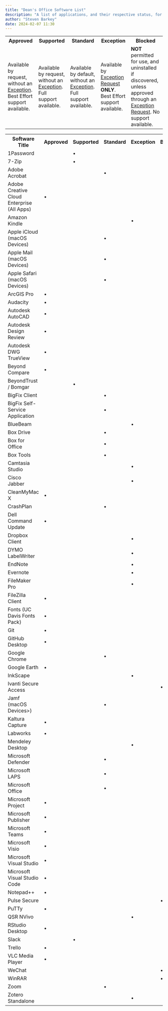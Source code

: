 ```yaml
---
title: "Dean's Office Software List"
description: "A list of applications, and their respective status, for Dean's Office users and devices. Installation of other software is at the discretion of the Director of Information Technology for the purpose of maintaining system stability, security, and legal compliance."
author: "Steven Barkey"
date: 2024-02-07 11:30
---
```


<table class="software-status-table">
	<tr>
		<th>Approved</th>
		<th>Supported</th>
		<th>Standard</th>
		<th>Exception</th>
		<th>Blocked</th>
	</tr>
	<tr>
		<td>Available by request, without an <a href="https://kb.ucdavis.edu/?id=07295" target="_blank">Exception</a>.  Best Effort support available.</td>
		<td>Available by request, without an <a href="https://kb.ucdavis.edu/?id=07295" target="_blank">Exception</a>.  Full support available.</td>
		<td>Available by default, without an <a href="https://kb.ucdavis.edu/?id=07295" target="_blank">Exception</a>.  Full support available.</td>
		<td>Available by <a href="https://kb.ucdavis.edu/?id=07295" target="_blank">Exception Request</a> <b>ONLY</b>.  Best Effort support available.</td>
		<td><b>NOT</b> permitted for use, and uninstalled if discovered, unless approved through an <a href="https://kb.ucdavis.edu/?id=07295" target="_blank">Exception Request</a>.  No support available.</td>
	</tr>
</table>

<table class="approved-software-table">
    <tr>
        <th>Software Title</th>
        <th>Approved</th>
        <th>Supported</th>
        <th>Standard</th>
        <th>Exception</th>
        <th>Blocked</th>
    </tr>
    <tr>
        <td>1Password</td>
        <td></td>
        <td>•</td>
        <td></td>
        <td></td>
        <td></td>
    </tr>
    <tr>
        <td>7-Zip</td>
        <td></td>
        <td>•</td>
        <td></td>
        <td></td>
        <td></td>
    </tr>
    <tr>
        <td>Adobe Acrobat</td>
        <td></td>
        <td></td>
        <td>•</td>
        <td></td>
        <td></td>
    </tr>
    <tr>
        <td>Adobe Creative Cloud Enterprise (All Apps)</td>
        <td>•</td>
        <td></td>
        <td></td>
        <td></td>
        <td></td>
    </tr>
    <tr>
        <td>Amazon Kindle</td>
        <td></td>
        <td></td>
        <td></td>
        <td>•</td>
        <td></td>
    </tr>
    <tr>
        <td>Apple iCloud (macOS Devices)</td>
        <td></td>
        <td></td>
        <td>•</td>
        <td></td>
        <td></td>
    </tr>
    <tr>
        <td>Apple Mail (macOS Devices)</td>
        <td></td>
        <td></td>
        <td>•</td>
        <td></td>
        <td></td>
    </tr>
    <tr>
        <td>Apple Safari (macOS Devices)</td>
        <td></td>
        <td></td>
        <td>•</td>
        <td></td>
        <td></td>
    </tr>
    <tr>
        <td>ArcGIS Pro</td>
        <td>•</td>
        <td></td>
        <td></td>
        <td></td>
        <td></td>
    </tr>
    <tr>
        <td>Audacity</td>
        <td>•</td>
        <td></td>
        <td></td>
        <td></td>
        <td></td>
    </tr>
    <tr>
        <td>Autodesk AutoCAD</td>
        <td>•</td>
        <td></td>
        <td></td>
        <td></td>
        <td></td>
    </tr>
    <tr>
        <td>Autodesk Design Review</td>
        <td>•</td>
        <td></td>
        <td></td>
        <td></td>
        <td></td>
    </tr>
    <tr>
        <td>Autodesk DWG TrueView</td>
        <td>•</td>
        <td></td>
        <td></td>
        <td></td>
        <td></td>
    </tr>
    <tr>
        <td>Beyond Compare</td>
        <td>•</td>
        <td></td>
        <td></td>
        <td></td>
        <td></td>
    </tr>
    <tr>
        <td>BeyondTrust / Bomgar</td>
        <td></td>
        <td>•</td>
        <td></td>
        <td></td>
        <td></td>
    </tr>
    <tr>
        <td>BigFix Client</td>
        <td></td>
        <td></td>
        <td>•</td>
        <td></td>
        <td></td>
    </tr>
    <tr>
        <td>BigFix Self-Service Application</td>
        <td></td>
        <td></td>
        <td>•</td>
        <td></td>
        <td></td>
    </tr>
    <tr>
        <td>BlueBeam</td>
        <td></td>
        <td></td>
        <td></td>
        <td>•</td>
        <td></td>
    </tr>
    <tr>
        <td>Box Drive</td>
        <td></td>
        <td></td>
        <td>•</td>
        <td></td>
        <td></td>
    </tr>
    <tr>
        <td>Box for Office</td>
        <td></td>
        <td></td>
        <td>•</td>
        <td></td>
        <td></td>
    </tr>
    <tr>
        <td>Box Tools</td>
        <td></td>
        <td></td>
        <td>•</td>
        <td></td>
        <td></td>
    </tr>
    <tr>
        <td>Camtasia Studio</td>
        <td></td>
        <td></td>
        <td></td>
        <td>•</td>
        <td></td>
    </tr>
    <tr>
        <td>Cisco Jabber</td>
        <td></td>
        <td></td>
        <td></td>
        <td>•</td>
        <td></td>
    </tr>
    <tr>
        <td>CleanMyMac X</td>
        <td>•</td>
        <td></td>
        <td></td>
        <td></td>
        <td></td>
    </tr>
    <tr>
        <td>CrashPlan</td>
        <td></td>
        <td></td>
        <td>•</td>
        <td></td>
        <td></td>
    </tr>
    <tr>
        <td>Dell Command Update</td>
        <td>•</td>
        <td></td>
        <td></td>
        <td></td>
        <td></td>
    </tr>
    <tr>
        <td>Dropbox Client</td>
        <td></td>
        <td></td>
        <td></td>
        <td>•</td>
        <td></td>
    </tr>
    <tr>
        <td>DYMO LabelWriter</td>
        <td></td>
        <td></td>
        <td></td>
        <td>•</td>
        <td></td>
    </tr>
    <tr>
        <td>EndNote</td>
        <td></td>
        <td></td>
        <td></td>
        <td>•</td>
        <td></td>
    </tr>
    <tr>
        <td>Evernote</td>
        <td></td>
        <td></td>
        <td></td>
        <td>•</td>
        <td></td>
    </tr>
    <tr>
        <td>FileMaker Pro</td>
        <td></td>
        <td></td>
        <td></td>
        <td>•</td>
        <td></td>
    </tr>
    <tr>
        <td>FileZilla Client</td>
        <td>•</td>
        <td></td>
        <td></td>
        <td></td>
        <td></td>
    </tr>
    <tr>
        <td>Fonts (UC Davis Fonts Pack)</td>
        <td>•</td>
        <td></td>
        <td></td>
        <td></td>
        <td></td>
    </tr>
    <tr>
        <td>Git</td>
        <td>•</td>
        <td></td>
        <td></td>
        <td></td>
        <td></td>
    </tr>
    <tr>
        <td>GitHub Desktop</td>
        <td>•</td>
        <td></td>
        <td></td>
        <td></td>
        <td></td>
    </tr>
    <tr>
        <td>Google Chrome</td>
        <td></td>
        <td></td>
        <td>•</td>
        <td></td>
        <td></td>
    </tr>
    <tr>
        <td>Google Earth</td>
        <td>•</td>
        <td></td>
        <td></td>
        <td></td>
        <td></td>
    </tr>
    <tr>
        <td>InkScape</td>
        <td></td>
        <td></td>
        <td></td>
        <td>•</td>
        <td></td>
    </tr>
    <tr>
        <td>Ivanti Secure Access</td>
        <td></td>
        <td></td>
        <td></td>
        <td></td>
        <td>•</td>
    </tr>
    <tr>
        <td>Jamf (macOS Devices>)</td>
        <td></td>
        <td></td>
        <td>•</td>
        <td></td>
        <td></td>
    </tr>
    <tr>
        <td>Kaltura Capture</td>
        <td>•</td>
        <td></td>
        <td></td>
        <td></td>
        <td></td>
    </tr>
    <tr>
        <td>Labworks</td>
        <td>•</td>
        <td></td>
        <td></td>
        <td></td>
        <td></td>
    </tr>
    <tr>
        <td>Mendeley Desktop</td>
        <td></td>
        <td></td>
        <td></td>
        <td>•</td>
        <td></td>
    </tr>
    <tr>
        <td>Microsoft Defender</td>
        <td></td>
        <td></td>
        <td>•</td>
        <td></td>
        <td></td>
    </tr>
    <tr>
        <td>Microsoft LAPS</td>
        <td></td>
        <td></td>
        <td>•</td>
        <td></td>
        <td></td>
    </tr>
    <tr>
        <td>Microsoft Office</td>
        <td></td>
        <td></td>
        <td>•</td>
        <td></td>
        <td></td>
    </tr>
    <tr>
        <td>Microsoft Project</td>
        <td>•</td>
        <td></td>
        <td></td>
        <td></td>
        <td></td>
    </tr>
    <tr>
        <td>Microsoft Publisher</td>
        <td>•</td>
        <td></td>
        <td></td>
        <td></td>
        <td></td>
    </tr>
    <tr>
        <td>Microsoft Teams</td>
        <td>•</td>
        <td></td>
        <td></td>
        <td></td>
        <td></td>
    </tr>
    <tr>
        <td>Microsoft Visio</td>
        <td>•</td>
        <td></td>
        <td></td>
        <td></td>
        <td></td>
    </tr>
    <tr>
        <td>Microsoft Visual Studio</td>
        <td>•</td>
        <td></td>
        <td></td>
        <td></td>
        <td></td>
    </tr>
    <tr>
        <td>Microsoft Visual Studio Code</td>
        <td>•</td>
        <td></td>
        <td></td>
        <td></td>
        <td></td>
    </tr>
    <tr>
        <td>Notepad++</td>
        <td>•</td>
        <td></td>
        <td></td>
        <td></td>
        <td></td>
    </tr>
    <tr>
        <td>Pulse Secure</td>
        <td></td>
        <td></td>
        <td></td>
        <td></td>
        <td>•</td>
    </tr>
    <tr>
        <td>PuTTy</td>
        <td>•</td>
        <td></td>
        <td></td>
        <td></td>
        <td></td>
    </tr>
    <tr>
        <td>QSR NVivo</td>
        <td></td>
        <td></td>
        <td></td>
        <td>•</td>
        <td></td>
    </tr>
    <tr>
        <td>RStudio Desktop</td>
        <td>•</td>
        <td></td>
        <td></td>
        <td></td>
        <td></td>
    </tr>
    <tr>
        <td>Slack</td>
        <td></td>
        <td>•</td>
        <td></td>
        <td></td>
        <td></td>
    </tr>
    <tr>
        <td>Trello</td>
        <td>•</td>
        <td></td>
        <td></td>
        <td></td>
        <td></td>
    </tr>
    <tr>
        <td>VLC Media Player</td>
        <td>•</td>
        <td></td>
        <td></td>
        <td></td>
        <td></td>
    </tr>
    <tr>
        <td>WeChat</td>
        <td></td>
        <td></td>
        <td></td>
        <td></td>
        <td>•</td>
    </tr>
    <tr>
        <td>WinRAR</td>
        <td></td>
        <td></td>
        <td></td>
        <td></td>
        <td>•</td>
    </tr>
    <tr>
        <td>Zoom</td>
        <td></td>
        <td></td>
        <td>•</td>
        <td></td>
        <td></td>
    </tr>
    <tr>
        <td>Zotero Standalone</td>
        <td></td>
        <td></td>
        <td></td>
        <td>•</td>
        <td></td>
    </tr>
</table>
